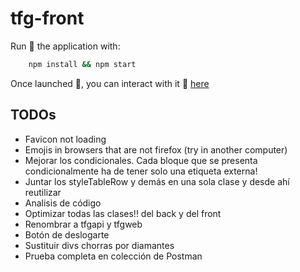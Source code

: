 # tfg-front

Run :runner: the application with:

```bash
    npm install && npm start
```

Once launched :rocket:, you can interact with it :arrows_counterclockwise: [here](http://localhost:3000)

## TODOs

- Favicon not loading
- Emojis in browsers that are not firefox (try in another computer)
- Mejorar los condicionales. Cada bloque que se presenta condicionalmente ha de tener solo una etiqueta externa!
- Juntar los styleTableRow y demás en una sola clase y desde ahí reutilizar
- Analisis de código
- Optimizar todas las clases!! del back y del front
- Renombrar a tfgapi y tfgweb
- Botón de deslogarte
- Sustituir divs chorras por diamantes
- Prueba completa en colección de Postman
